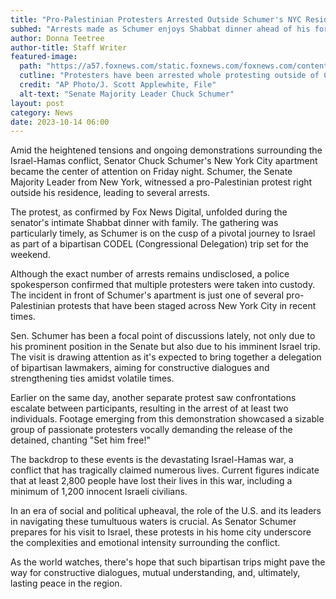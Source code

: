 ```yaml
---
title: "Pro-Palestinian Protesters Arrested Outside Schumer's NYC Residence"
subhed: "Arrests made as Schumer enjoys Shabbat dinner ahead of his forthcoming Israel visit."
author: Donna Teetree
author-title: Staff Writer
featured-image: 
  path: "https://a57.foxnews.com/static.foxnews.com/foxnews.com/content/uploads/2023/04/720/405/AP23114644979221.jpg?ve=1&tl=1"
  cutline: "Protesters have been arrested whole protesting outside of Chuck Schumer's house."
  credit: "AP Photo/J. Scott Applewhite, File"
  alt-text: "Senate Majority Leader Chuck Schumer"
layout: post
category: News
date: 2023-10-14 06:00
---
```


Amid the heightened tensions and ongoing demonstrations surrounding the Israel-Hamas conflict, Senator Chuck Schumer's New York City apartment became the center of attention on Friday night. Schumer, the Senate Majority Leader from New York, witnessed a pro-Palestinian protest right outside his residence, leading to several arrests.

The protest, as confirmed by Fox News Digital, unfolded during the senator's intimate Shabbat dinner with family. The gathering was particularly timely, as Schumer is on the cusp of a pivotal journey to Israel as part of a bipartisan CODEL (Congressional Delegation) trip set for the weekend.

Although the exact number of arrests remains undisclosed, a police spokesperson confirmed that multiple protesters were taken into custody. The incident in front of Schumer's apartment is just one of several pro-Palestinian protests that have been staged across New York City in recent times.

Sen. Schumer has been a focal point of discussions lately, not only due to his prominent position in the Senate but also due to his imminent Israel trip. The visit is drawing attention as it's expected to bring together a delegation of bipartisan lawmakers, aiming for constructive dialogues and strengthening ties amidst volatile times.

Earlier on the same day, another separate protest saw confrontations escalate between participants, resulting in the arrest of at least two individuals. Footage emerging from this demonstration showcased a sizable group of passionate protesters vocally demanding the release of the detained, chanting "Set him free!"

The backdrop to these events is the devastating Israel-Hamas war, a conflict that has tragically claimed numerous lives. Current figures indicate that at least 2,800 people have lost their lives in this war, including a minimum of 1,200 innocent Israeli civilians.

In an era of social and political upheaval, the role of the U.S. and its leaders in navigating these tumultuous waters is crucial. As Senator Schumer prepares for his visit to Israel, these protests in his home city underscore the complexities and emotional intensity surrounding the conflict.

As the world watches, there's hope that such bipartisan trips might pave the way for constructive dialogues, mutual understanding, and, ultimately, lasting peace in the region. 

